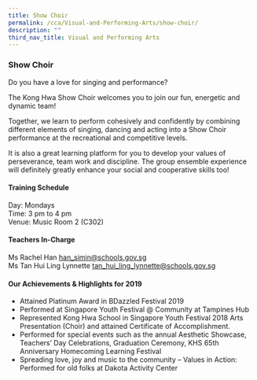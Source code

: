 ```yaml
---
title: Show Choir
permalink: /cca/Visual-and-Performing-Arts/show-choir/
description: ""
third_nav_title: Visual and Performing Arts
---
```

### Show Choir

Do you have a love for singing and performance?

  

The Kong Hwa Show Choir welcomes you to join our fun, energetic and dynamic team!

  

Together, we learn to perform cohesively and confidently by combining different elements of singing, dancing and acting into a Show Choir performance at the recreational and competitive levels.

  

It is also a great learning platform for you to develop your values of perseverance, team work and discipline. The group ensemble experience will definitely greatly enhance your social and cooperative skills too!

  

#### Training Schedule

Day: Mondays<br>
Time: 3 pm to 4 pm<br>
Venue: Music Room 2 (C302)

#### Teachers In-Charge

Ms Rachel Han [han\_simin@schools.gov.sg](mailto:han_simin@schools.gov.sg)  <br>
Ms Tan Hui Ling Lynnette [tan\_hui\_ling\_lynnette@schools.gov.sg](mailto:tan_hui_ling_lynnette@schools.gov.sg)

#### Our Achievements & Highlights for 2019

*   Attained Platinum Award in BDazzled Festival 2019
*   Performed at Singapore Youth Festival @ Community at Tampines Hub
*   Represented Kong Hwa School in Singapore Youth Festival 2018 Arts Presentation (Choir) and attained Certificate of Accomplishment.
*   Performed for special events such as the annual Aesthetic Showcase, Teachers’ Day Celebrations, Graduation Ceremony, KHS 65th Anniversary Homecoming Learning Festival
*   Spreading love, joy and music to the community – Values in Action: Performed for old folks at Dakota Activity Center